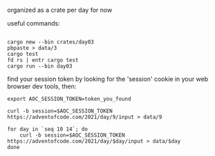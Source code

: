 organized as a crate per day for now

useful commands:

```

cargo new --bin crates/day03
pbpaste > data/3
cargo test
fd rs | entr cargo test
cargo run --bin day03

```

find your session token by looking for the 'session' cookie in your web browser dev tools, then:

```
export AOC_SESSION_TOKEN=token_you_found

curl -b session=$AOC_SESSION_TOKEN https://adventofcode.com/2021/day/9/input > data/9

for day in `seq 10 14`; do
    curl -b session=$AOC_SESSION_TOKEN https://adventofcode.com/2021/day/$day/input > data/$day
done

```
